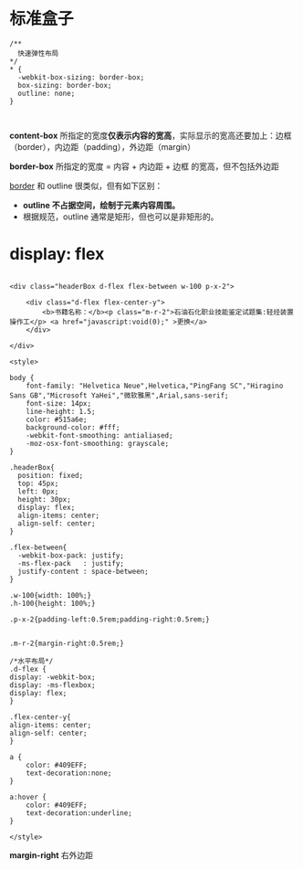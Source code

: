 



# 标准盒子

```
/**
  快速弹性布局
*/
* {
  -webkit-box-sizing: border-box;
  box-sizing: border-box;
  outline: none;
}



```

**content-box** 所指定的宽度**仅表示内容的宽高**，实际显示的宽高还要加上：边框（border），内边距（padding），外边距（margin）

**border-box**  所指定的宽度 = 内容 + 内边距 + 边框 的宽高，但不包括外边距



[border](https://developer.mozilla.org/zh-CN/docs/Web/CSS/border) 和 outline 很类似，但有如下区别：

- **outline 不占据空间，绘制于元素内容周围。**
- 根据规范，outline 通常是矩形，但也可以是非矩形的。



# display: flex

```

<div class="headerBox d-flex flex-between w-100 p-x-2">

    <div class="d-flex flex-center-y">
        <b>书籍名称：</b><p class="m-r-2">石油石化职业技能鉴定试题集:轻烃装置操作工</p> <a href="javascript:void(0);" >更换</a>
    </div>

</div>

<style>

body {
    font-family: "Helvetica Neue",Helvetica,"PingFang SC","Hiragino Sans GB","Microsoft YaHei","微软雅黑",Arial,sans-serif;
    font-size: 14px;
    line-height: 1.5;
    color: #515a6e;
    background-color: #fff;
    -webkit-font-smoothing: antialiased;
    -moz-osx-font-smoothing: grayscale;
}

.headerBox{    
  position: fixed;
  top: 45px;
  left: 0px;
  height: 30px;
  display: flex;
  align-items: center;
  align-self: center;
}

.flex-between{
  -webkit-box-pack: justify;
  -ms-flex-pack   : justify;
  justify-content : space-between;
}

.w-100{width: 100%;}
.h-100{height: 100%;}

.p-x-2{padding-left:0.5rem;padding-right:0.5rem;}


.m-r-2{margin-right:0.5rem;}

/*水平布局*/
.d-flex {
display: -webkit-box;
display: -ms-flexbox;
display: flex;
}

.flex-center-y{
align-items: center;
align-self: center;
}

a {
    color: #409EFF;
    text-decoration:none;
}

a:hover {
    color: #409EFF;
    text-decoration:underline;
}

</style>

```



**margin-right** 右外边距




